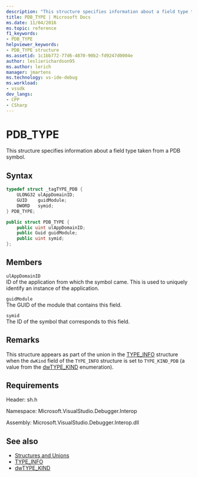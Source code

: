 ```yaml
---
description: "This structure specifies information about a field type taken from a PDB symbol."
title: PDB_TYPE | Microsoft Docs
ms.date: 11/04/2016
ms.topic: reference
f1_keywords:
- PDB_TYPE
helpviewer_keywords:
- PDB_TYPE structure
ms.assetid: 1c1bb772-77d6-4870-90b2-fd9247d0004e
author: leslierichardson95
ms.author: lerich
manager: jmartens
ms.technology: vs-ide-debug
ms.workload:
- vssdk
dev_langs:
- CPP
- CSharp
---
```

# PDB_TYPE

This structure specifies information about a field type taken from a PDB symbol.

## Syntax

```cpp
typedef struct _tagTYPE_PDB {
    ULONG32 ulAppDomainID;
    GUID    guidModule;
    DWORD   symid;
} PDB_TYPE;
```

```csharp
public struct PDB_TYPE {
    public uint ulAppDomainID;
    public Guid guidModule;
    public uint symid;
};
```

## Members

`ulAppDomainID`\
ID of the application from which the symbol came. This is used to uniquely identify an instance of the application.

`guidModule`\
The GUID of the module that contains this field.

`symid`\
The ID of the symbol that corresponds to this field.

## Remarks

This structure appears as part of the union in the [TYPE_INFO](../../../extensibility/debugger/reference/type-info.md) structure when the `dwKind` field of the `TYPE_INFO` structure is set to `TYPE_KIND_PDB` (a value from the [dwTYPE_KIND](../../../extensibility/debugger/reference/dwtype-kind.md) enumeration).

## Requirements

Header: sh.h

Namespace: Microsoft.VisualStudio.Debugger.Interop

Assembly: Microsoft.VisualStudio.Debugger.Interop.dll

## See also

- [Structures and Unions](../../../extensibility/debugger/reference/structures-and-unions.md)
- [TYPE_INFO](../../../extensibility/debugger/reference/type-info.md)
- [dwTYPE_KIND](../../../extensibility/debugger/reference/dwtype-kind.md)
